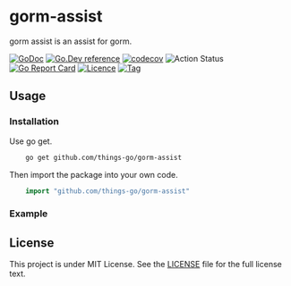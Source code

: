 # gorm-assist

gorm assist is an assist for gorm. 

[![GoDoc](https://godoc.org/github.com/things-go/gorm-assist?status.svg)](https://godoc.org/github.com/things-go/gorm-assist)
[![Go.Dev reference](https://img.shields.io/badge/go.dev-reference-blue?logo=go&logoColor=white)](https://pkg.go.dev/github.com/things-go/gorm-assist?tab=doc)
[![codecov](https://codecov.io/gh/things-go/gorm-assist/branch/main/graph/badge.svg?token=UUzG1TBAwj)](https://codecov.io/gh/things-go/gorm-assist)
![Action Status](https://github.com/things-go/gorm-assist/workflows/Go/badge.svg)
[![Go Report Card](https://goreportcard.com/badge/github.com/things-go/gorm-assist)](https://goreportcard.com/report/github.com/things-go/gorm-assist)
[![Licence](https://img.shields.io/github/license/things-go/gorm-assist)](https://raw.githubusercontent.com/things-go/gorm-assist/main/LICENSE)
[![Tag](https://img.shields.io/github/v/tag/things-go/gorm-assist)](https://github.com/things-go/gorm-assist/tags)

## Usage

### Installation

Use go get.

```bash
    go get github.com/things-go/gorm-assist
```

Then import the package into your own code.

```go
    import "github.com/things-go/gorm-assist"
```

### Example

## License

This project is under MIT License. See the [LICENSE](LICENSE) file for the full license text.
